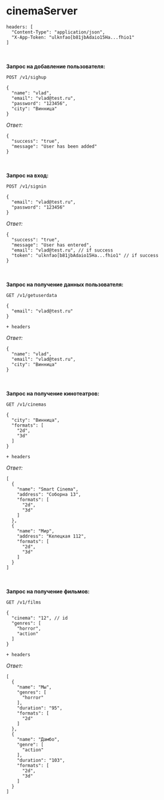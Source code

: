 # cinemaServer
```
headers: [
  "Content-Type": "application/json",
  "X-App-Token: "ulknfao[b81jbAdaio15Ha...fhio1"
]
```
<br></br>
<b>Запрос на добавление пользователя:</b>
```
POST /v1/sighup
```
```
{
  "name": "vlad",
  "email": "vlad@test.ru",
  "password": "123456",
  "city": "Винница"
}
```
<i>Ответ:</i>
```
{
  "success": "true",
  "message": "User has been added"
}
```
<br></br>
<b>Запрос на вход:</b>
```
POST /v1/signin
```
```
{
  "email": "vlad@test.ru",
  "password": "123456"
}
```
<i>Ответ:</i>
```
{
  "success": "true",
  "message": "User has entered",
  "email": "vlad@test.ru", // if success
  "token": "ulknfao[b81jbAdaio15Ha...fhio1" // if success
}
```
<br></br>
<b>Запрос на получение данных пользователя:</b>
```
GET /v1/getuserdata
```
```
{
  "email": "vlad@test.ru"
}
```
```
+ headers
```
<i>Ответ:</i>
```
{
  "name": "vlad",
  "email": "vlad@test.ru",
  "city": "Винница"
}
```
<br></br>
<b>Запрос на получение кинотеатров:</b>
```
GET /v1/cinemas
```
```
{
  "city": "Винница",
  "formats": [
    "2d",
    "3d"
  ]
}
```
```
+ headers
```
<i>Ответ:</i>
```
[
  {
    "name": "Smart Cinema",
    "address": "Соборна 13",
    "formats": [
      "2d",
      "3d"
    ]
  },
  {
    "name": "Мир",
    "address": "Келецкая 112",
    "formats": [
      "2d",
      "3d"
    ]
  }
]
```
<br></br>
<b>Запрос на получение фильмов:</b>
```
GET /v1/films
```
```
{
  "cinema": "12", // id
  "genres": [
    "horror",
    "action"
  ]
}
```
```
+ headers
```
<i>Ответ:</i>
```
[
  {
    "name": "Мы",
    "genres": [
      "horror"
    ],
    "duration": "95",
    "formats": [
      "2d"
    ]
  },
  {
    "name": "Дамбо",
    "genre": [
      "action"
    ],
    "duration": "103",
    "formats": [
      "2d",
      "3d"
    ]
  }
]
```
